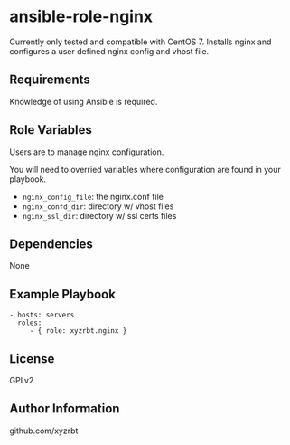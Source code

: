ansible-role-nginx
=========

Currently only tested and compatible  with CentOS 7.
Installs nginx and configures a user defined nginx config and vhost file.

Requirements
------------

Knowledge of using Ansible is required.

Role Variables
--------------

Users are to manage nginx configuration.

You will need to overried variables where configuration
are found in your playbook.

* `nginx_config_file`: the nginx.conf file
* `nginx_confd_dir`:  directory w/ vhost files
* `nginx_ssl_dir`:  directory w/ ssl certs files

Dependencies
------------

None

Example Playbook
----------------

```
- hosts: servers
  roles:
     - { role: xyzrbt.nginx }
```

License
-------

GPLv2

Author Information
------------------

github.com/xyzrbt
